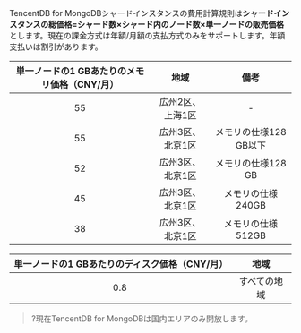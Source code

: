 TencentDB for MongoDBシャードインスタンスの費用計算規則は**シャードインスタンスの総価格=シャード数×シャード内のノード数×単一ノードの販売価格**とします。現在の課金方式は年額/月額の支払方式のみをサポートします。年額支払いは割引があります。

|単一ノードの1 GBあたりのメモリ価格（CNY/月）|地域|備考|
|:--:|:--:|:--:|
|55|広州2区、上海1区|-|
|55|広州3区、北京1区|メモリの仕様128 GB以下|
|52|広州3区、北京1区|メモリの仕様128 GB|
|45|広州3区、北京1区|メモリの仕様240GB|
|38|広州3区、北京1区|メモリの仕様512GB|

|単一ノードの1 GBあたりのディスク価格（CNY/月）|地域|
|:--:|:--:|
|0.8|すべての地域|

>?現在TencentDB for MongoDBは国内エリアのみ開放します。


